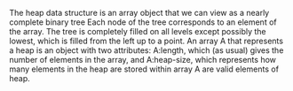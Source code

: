 The heap data structure is an array object that we can view as a nearly complete binary tree
Each node of the tree corresponds to an element of the array.
The tree is completely filled on all levels except possibly the lowest, which is filled from the left up to a point. 
An array A that represents a heap is an object with two attributes: A:length, which (as usual) gives the number of elements in the array, and A:heap-size, which represents how many elements in the heap are stored within array A are valid elements of heap.